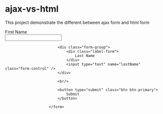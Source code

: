 # ajax-vs-html
This project demonstrate the different between ajax form and html form

 <form method="GET" action="/Send">
                            <div class="form-group">
                                <div class="label-form">
                                    First Name
                                </div>
                                <input type="text" name="firstName" class="form-control" />
                            </div>

                            <div class="form-group">
                                <div class="label-form">
                                    Last Name
                                </div>
                                <input type="text" name="lastName" class="form-control" />
                            </div>

                            <br/>

                            <button type="submit" class="btn btn-primary">
                                Submit
                            </button>

                        </form>
